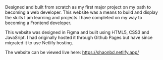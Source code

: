 Designed and built from scratch as my first major project on my path to becoming a web developer. This website was a means to build and display the skills I am learning and projects I have completed on my way to becoming a Frontend developer.

This website was designed in Figma and built using HTML5, CSS3 and JavaSript. I had originally hosted it through Github Pages but have since migrated it to use Netlify hosting.

The website can be viewed live here: https://shaonbd.netlify.app/
